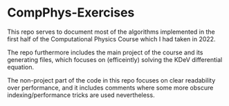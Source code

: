 # CompPhys-Exercises
This repo serves to document most of the algorithms implemented in the first half of the Computational Physics Course which I had taken in 2022. 

The repo furthermore includes the main project of the course and its generating files, which focuses on (efficeintly) solving the KDeV differential equation. 

The non-project part of the code in this repo focuses on clear readability over performance, and it includes comments where some more obscure indexing/performance tricks are used nevertheless. 

